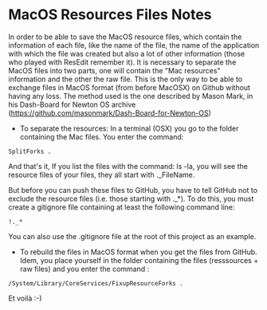 # MacOS Resources Files Notes

In order to be able to save the MacOS resource files, which contain the information of each file, like the name of the file, the name of the application with which the file was created but also a lot of other information (those who played with ResEdit remember it). It is necessary to separate the MacOS files into two parts, one will contain the "Mac resources" information and the other the raw file. This is the only way to be able to exchange files in MacOS format (from before MacOSX) on Github without having any loss.
The method used is the one described by Mason Mark, in his Dash-Board for Newton OS archive (https://github.com/masonmark/Dash-Board-for-Newton-OS)

- To separate the resources:
In a terminal (OSX) you go to the folder containing the Mac files.
You enter the command:

``` SplitForks . ```

And that's it, 
If you list the files with the command: ls -la, you will see the resource files of your files, they all start with ._FileName.

But before you can push these files to GitHub, you have to tell GitHub not to exclude the resource files (i.e. those starting with ._*). To do this, you must create a gitignore file containing at least the following command line:

``` #Preserve the MasOS resource files
!._*
```
You can also use the .gitignore file at the root of this project as an example.

- To rebuild the files in MacOS format when you get the files from GitHub. 
Idem, you place yourself in the folder containing the files (resssources + raw files) and you enter the command : 

``` 
/System/Library/CoreServices/FixupResourceForks . 
```

Et voilà :-)
